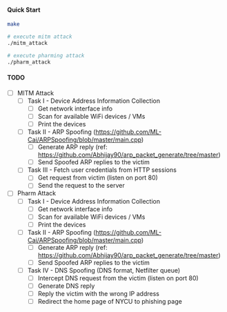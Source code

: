 
#### Quick Start

```bash
make

# execute mitm attack
./mitm_attack

# execute pharming attack
./pharm_attack
```

#### TODO
- [ ] MITM Attack
    - [ ] Task I - Device Address Information Collection
        - [ ] Get network interface info
        - [ ] Scan for available WiFi devices / VMs
        - [ ] Print the devices
    - [ ] Task II - ARP Spoofing (https://github.com/ML-Cai/ARPSpoofing/blob/master/main.cpp)
        - [ ] Generate ARP reply (ref: https://github.com/Abhijay90/arp_packet_generate/tree/master)
        - [ ] Send Spoofed ARP replies to the victim
    - [ ] Task III - Fetch user credentials from HTTP sessions
        - [ ] Get request from victim (listen on port 80)
        - [ ] Send the request to the server
- [ ] Pharm Attack
    - [ ] Task I - Device Address Information Collection
        - [ ] Get network interface info
        - [ ] Scan for available WiFi devices / VMs
        - [ ] Print the devices
    - [ ] Task II - ARP Spoofing (https://github.com/ML-Cai/ARPSpoofing/blob/master/main.cpp)
        - [ ] Generate ARP reply (ref: https://github.com/Abhijay90/arp_packet_generate/tree/master)
        - [ ] Send Spoofed ARP replies to the victim
    - [ ] Task IV - DNS Spoofing (DNS format, Netfilter queue)
        - [ ] Intercept DNS request from the victim (listen on port 80)
        - [ ] Generate DNS reply 
        - [ ] Reply the victim with the wrong IP address
        - [ ] Redirect the home page of NYCU to phishing page
